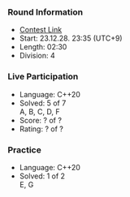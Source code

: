 ### Round Information
- [Contest Link](https://codeforces.com/contest/1915)
- Start: 23.12.28. 23:35 (UTC+9)
- Length: 02:30
- Division: 4

### Live Participation
- Language: C++20
- Solved: 5 of 7 \
    A, B, C, D, F
- Score: ? of ?
- Rating: ? of ?

### Practice
- Language: C++20
- Solved: 1 of 2 \
    E, G
